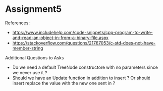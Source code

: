 # Assignment5
 

 References:
 - https://www.includehelp.com/code-snippets/cpp-program-to-write-and-read-an-object-in-from-a-binary-file.aspx
 - https://stackoverflow.com/questions/21767053/c-std-does-not-have-member-string


 Additional Questions to Asks
 - Do we need a default TreeNode constructore with no parameters since we never use it ?
 - Should we have an Update function in addition to insert ? Or should insert replace the 
   value with the new one sent in ?


